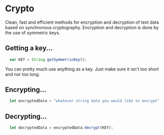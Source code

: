 # Crypto
Clean, fast and efficient methods for encryption and decryption of text data based on synchronous cryptography. Encryption and decryption is done by the use of symmetric keys.

## Getting a key...
```javascript
  var KEY = String.getSymmetricKey();
```
You can pretty much use anything as a key. Just make sure it isn't too short and nor too long.

## Encrypting...
```javascript
  let encryptedData = "whatever string data you would like to encrypt".encrypt(KEY);
```

## Decrypting...
```javascript
  let decryptedData = encryptedData.decrypt(KEY);
```
